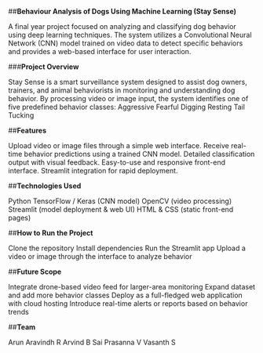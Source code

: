 ##**Behaviour Analysis of Dogs Using Machine Learning (Stay Sense)**

A final year project focused on analyzing and classifying dog behavior using deep learning techniques. The system utilizes a Convolutional Neural Network (CNN) model trained on video data to detect specific behaviors and provides a web-based interface for user interaction.

###**Project Overview**

Stay Sense is a smart surveillance system designed to assist dog owners, trainers, and animal behaviorists in monitoring and understanding dog behavior. By processing video or image input, the system identifies one of five predefined behavior classes:
Aggressive
Fearful
Digging
Resting
Tail Tucking

##**Features**

Upload video or image files through a simple web interface.
Receive real-time behavior predictions using a trained CNN model.
Detailed classification output with visual feedback.
Easy-to-use and responsive front-end interface.
Streamlit integration for rapid deployment.

##**Technologies Used**

Python
TensorFlow / Keras (CNN model)
OpenCV (video processing)
Streamlit (model deployment & web UI)
HTML & CSS (static front-end pages)

##**How to Run the Project**

Clone the repository
Install dependencies
Run the Streamlit app
Upload a video or image through the interface to analyze behavior

##**Future Scope**

Integrate drone-based video feed for larger-area monitoring
Expand dataset and add more behavior classes
Deploy as a full-fledged web application with cloud hosting
Introduce real-time alerts or reports based on behavior trends

##**Team**

Arun Aravindh R
Arvind B
Sai Prasanna V
Vasanth S
